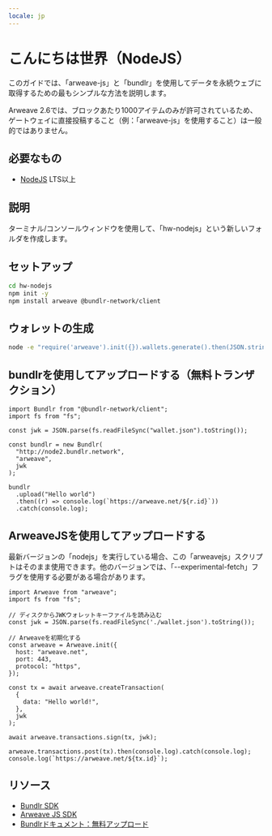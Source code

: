 ```yaml
---
locale: jp
---
```

# こんにちは世界（NodeJS）

このガイドでは、「arweave-js」と「bundlr」を使用してデータを永続ウェブに取得するための最もシンプルな方法を説明します。

Arweave 2.6では、ブロックあたり1000アイテムのみが許可されているため、ゲートウェイに直接投稿すること（例：「arweave-js」を使用すること）は一般的ではありません。

## 必要なもの

- [NodeJS](https://nodejs.org) LTS以上

## 説明

ターミナル/コンソールウィンドウを使用して、「hw-nodejs」という新しいフォルダを作成します。

## セットアップ

```sh
cd hw-nodejs
npm init -y
npm install arweave @bundlr-network/client
```

## ウォレットの生成

```sh
node -e "require('arweave').init({}).wallets.generate().then(JSON.stringify).then(console.log.bind(console))" > wallet.json
```

## bundlrを使用してアップロードする（無料トランザクション）

```js:no-line-numbers
import Bundlr from "@bundlr-network/client";
import fs from "fs";

const jwk = JSON.parse(fs.readFileSync("wallet.json").toString());

const bundlr = new Bundlr(
  "http://node2.bundlr.network",
  "arweave",
  jwk
);

bundlr
  .upload("Hello world")
  .then((r) => console.log(`https://arweave.net/${r.id}`))
  .catch(console.log);
```

## ArweaveJSを使用してアップロードする

最新バージョンの「nodejs」を実行している場合、この「arweavejs」スクリプトはそのまま使用できます。他のバージョンでは、「--experimental-fetch」フラグを使用する必要がある場合があります。

```js:no-line-numbers
import Arweave from "arweave";
import fs from "fs";

// ディスクからJWKウォレットキーファイルを読み込む
const jwk = JSON.parse(fs.readFileSync('./wallet.json').toString());

// Arweaveを初期化する
const arweave = Arweave.init({
  host: "arweave.net",
  port: 443,
  protocol: "https",
});

const tx = await arweave.createTransaction(
  {
    data: "Hello world!",
  },
  jwk
);

await arweave.transactions.sign(tx, jwk);

arweave.transactions.post(tx).then(console.log).catch(console.log);
console.log(`https://arweave.net/${tx.id}`);
```

## リソース

- [Bundlr SDK](https://github.com/Bundlr-Network/js-sdk)
- [Arweave JS SDK](https://github.com/ArweaveTeam/arweave-js)
- [Bundlrドキュメント：無料アップロード](https://docs.bundlr.network/FAQs/general-faq#does-bundlr-offer-free-uploads)